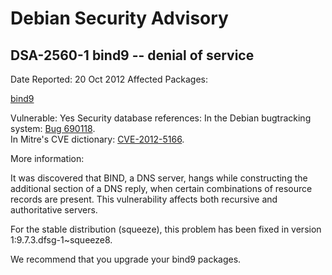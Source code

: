 
Debian Security Advisory
========================


DSA-2560-1 bind9 -- denial of service
-------------------------------------



Date Reported:
20 Oct 2012
Affected Packages:

[bind9](https://packages.debian.org/src:bind9)

Vulnerable:
Yes
Security database references:
In the Debian bugtracking system: [Bug 690118](https://bugs.debian.org/cgi-bin/bugreport.cgi?bug=690118).  
In Mitre's CVE dictionary: [CVE-2012-5166](https://security-tracker.debian.org/tracker/CVE-2012-5166).  

More information:

It was discovered that BIND, a DNS server, hangs while constructing
the additional section of a DNS reply, when certain combinations of
resource records are present. This vulnerability affects both
recursive and authoritative servers.


For the stable distribution (squeeze), this problem has been fixed in
version 1:9.7.3.dfsg-1~squeeze8.


We recommend that you upgrade your bind9 packages.





